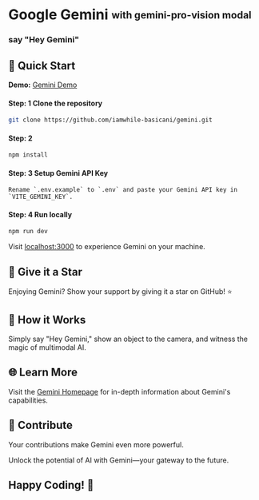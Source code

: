 # Google Gemini <sub><sup>with gemini-pro-vision modal</sup></sub>
### say "Hey Gemini"

## 🚀 Quick Start

**Demo:** [Gemini Demo](https://gemini-three-indol.vercel.app/)

#### Step: 1 Clone the repository

```bash
git clone https://github.com/iamwhile-basicani/gemini.git
```

#### Step: 2

```bash
npm install
```

#### Step: 3 Setup Gemini API Key
```
Rename `.env.example` to `.env` and paste your Gemini API key in `VITE_GEMINI_KEY`.
```

#### Step: 4 Run locally

```bash
npm run dev
```

Visit [localhost:3000](http://localhost:3000/) to experience Gemini on your machine.

## 🌟 Give it a Star

Enjoying Gemini? Show your support by giving it a star on GitHub! ⭐

## 🤖 How it Works

Simply say "Hey Gemini," show an object to the camera, and witness the magic of multimodal AI.

## 🌐 Learn More

Visit the [Gemini Homepage](https://gemini.while-basicani.com/) for in-depth information about Gemini's capabilities.

## 🙌 Contribute

Your contributions make Gemini even more powerful.

Unlock the potential of AI with Gemini—your gateway to the future.

## Happy Coding! 🚀
